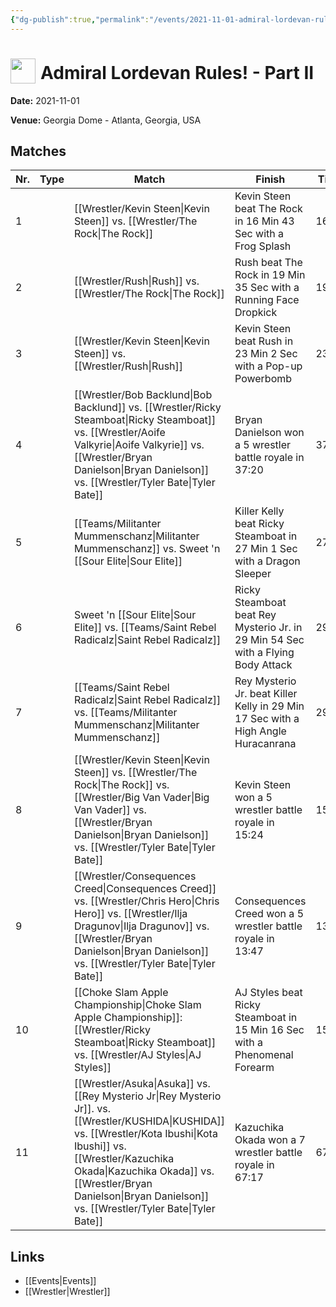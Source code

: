 ```yaml
---
{"dg-publish":true,"permalink":"/events/2021-11-01-admiral-lordevan-rules-part-ii/","title":"Admiral Lordevan Rules! - Part II","noteIcon":"","created":"2025-08-11T09:30:58.597+02:00"}
---
```



# <img src="z_Images/ChokeSlam.png" width="40" style="vertical-align:bottom; margin-right:8px;">**Admiral Lordevan Rules! - Part II**

**Date:** 2021-11-01

**Venue:** Georgia Dome - Atlanta, Georgia, USA

## Matches

| Nr. | Type | Match | Finish | Time | Rating | Score |
|-----|------|-------|--------|------|--------|-------|
| 1 |  | [[Wrestler/Kevin Steen\|Kevin Steen]] vs. [[Wrestler/The Rock\|The Rock]] | Kevin Steen beat The Rock in 16 Min 43 Sec with a Frog Splash | 16:43 | ★★★★ | 86 |
| 2 |  | [[Wrestler/Rush\|Rush]] vs. [[Wrestler/The Rock\|The Rock]] | Rush beat The Rock in 19 Min 35 Sec with a Running Face Dropkick | 19:35 | ★★★★1/4 | 91 |
| 3 |  | [[Wrestler/Kevin Steen\|Kevin Steen]] vs. [[Wrestler/Rush\|Rush]] | Kevin Steen beat Rush in 23 Min 2 Sec with a Pop-up Powerbomb | 23:02 | ★★★★1/2 | 92 |
| 4 |  | [[Wrestler/Bob Backlund\|Bob Backlund]] vs. [[Wrestler/Ricky Steamboat\|Ricky Steamboat]] vs. [[Wrestler/Aoife Valkyrie\|Aoife Valkyrie]] vs. [[Wrestler/Bryan Danielson\|Bryan Danielson]] vs. [[Wrestler/Tyler Bate\|Tyler Bate]] | Bryan Danielson won a 5 wrestler battle royale in  37:20 | 37:20 | ★★★★3/4 | 99 |
| 5 |  | [[Teams/Militanter Mummenschanz\|Militanter Mummenschanz]] vs. Sweet 'n [[Sour Elite\|Sour Elite]] | Killer Kelly beat Ricky Steamboat in 27 Min 1 Sec with a Dragon Sleeper | 27:01 | ★★★★1/4 | 90 |
| 6 |  | Sweet 'n [[Sour Elite\|Sour Elite]] vs. [[Teams/Saint Rebel Radicalz\|Saint Rebel Radicalz]] | Ricky Steamboat beat Rey Mysterio Jr. in 29 Min 54 Sec with a Flying Body Attack | 29:54 | ★★★3/4 | 82 |
| 7 |  | [[Teams/Saint Rebel Radicalz\|Saint Rebel Radicalz]] vs. [[Teams/Militanter Mummenschanz\|Militanter Mummenschanz]] | Rey Mysterio Jr. beat Killer Kelly in 29 Min 17 Sec with a High Angle Huracanrana | 29:17 | ★★★★1/2 | 94 |
| 8 |  | [[Wrestler/Kevin Steen\|Kevin Steen]] vs. [[Wrestler/The Rock\|The Rock]] vs. [[Wrestler/Big Van Vader\|Big Van Vader]] vs. [[Wrestler/Bryan Danielson\|Bryan Danielson]] vs. [[Wrestler/Tyler Bate\|Tyler Bate]] | Kevin Steen won a 5 wrestler battle royale in  15:24 | 15:24 | ★★★3/4 | 81 |
| 9 |  | [[Wrestler/Consequences Creed\|Consequences Creed]] vs. [[Wrestler/Chris Hero\|Chris Hero]] vs. [[Wrestler/Ilja Dragunov\|Ilja Dragunov]] vs. [[Wrestler/Bryan Danielson\|Bryan Danielson]] vs. [[Wrestler/Tyler Bate\|Tyler Bate]] | Consequences Creed won a 5 wrestler battle royale in  13:47 | 13:47 | ★★★ | 71 |
| 10 |  | [[Choke Slam Apple Championship\|Choke Slam Apple Championship]]: [[Wrestler/Ricky Steamboat\|Ricky Steamboat]] vs. [[Wrestler/AJ Styles\|AJ Styles]] | AJ Styles beat Ricky Steamboat in 15 Min 16 Sec with a Phenomenal Forearm | 15:16 | ★★★★1/4 | 91 |
| 11 |  | [[Wrestler/Asuka\|Asuka]] vs. [[Rey Mysterio Jr\|Rey Mysterio Jr]]. vs. [[Wrestler/KUSHIDA\|KUSHIDA]]  vs. [[Wrestler/Kota Ibushi\|Kota Ibushi]] vs. [[Wrestler/Kazuchika Okada\|Kazuchika Okada]] vs. [[Wrestler/Bryan Danielson\|Bryan Danielson]] vs. [[Wrestler/Tyler Bate\|Tyler Bate]] | Kazuchika Okada won a 7 wrestler battle royale in  67:17 | 67:17 | ★★★★3/4 | 99 |

## Links
- [[Events\|Events]]
- [[Wrestler\|Wrestler]]

